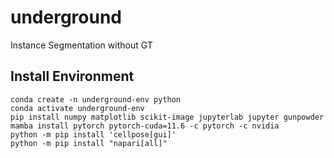 # underground
Instance Segmentation without GT


## Install Environment

```
conda create -n underground-env python
conda activate underground-env
pip install numpy matplotlib scikit-image jupyterlab jupyter gunpowder
mamba install pytorch pytorch-cuda=11.6 -c pytorch -c nvidia
python -m pip install 'cellpose[gui]'
python -m pip install "napari[all]"
```
